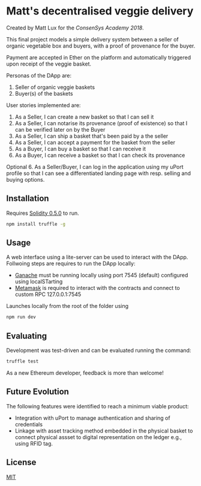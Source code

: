 # Matt's decentralised veggie delivery

Created by Matt Lux for the *ConsenSys Academy 2018*.

This final project models a simple delivery system between a seller of organic vegetable box and buyers, with a proof of provenance for the buyer.

Payment are accepted in Ether on the platform and automatically triggered upon receipt of the veggie basket.

Personas of the DApp are:
1. Seller of organic veggie baskets
2. Buyer(s) of the baskets

User stories implemented are:
1. As a Seller, I can create a new basket so that I can sell it
2. As a Seller, I can notarise its provenance (proof of existence) so that I can be verified later on by the Buyer
3. As a Seller, I can ship a basket that's been paid by a the seller
4. As a Seller, I can accept a payment for the basket from the seller
5. As a Buyer, I can buy a basket so that I can receive it
6. As a Buyer, I can receive a basket so that I can check its provenance

Optional
6. As a Seller/Buyer, I can log in the application using my uPort profile so that I can see a differentiated landing page with resp. selling and buying options.

## Installation

Requires [Solidity 0.5.0](https://solidity.readthedocs.io/en/v0.5.0/050-breaking-changes.html) to run.

```bash
npm install truffle -g
```

## Usage

A web interface using a lite-server can be used to interact with the DApp. Follwoing steps are requires to run the DApp locally:

- [Ganache](https://truffleframework.com/ganache) must be running locally using port 7545 (default)
configured using localSTarting 
- [Metamask](https://metamask.io/) is required to interact with the contracts and connect to custom RPC 127.0.0.1:7545

Launches locally from the root of the folder using

```bash
npm run dev
```

## Evaluating
Development was test-driven and can be evaluated running the command:

```bash
truffle test
```

As a new Ethereum developer, feedback is more than welcome!

## Future Evolution
The following features were identified to reach a minimum viable product:
- Integration with uPort to manage authentication and sharing of credentials
- Linkage with asset tracking method embedded in the physical basket to connect physical assset to digital representation on the ledger e.g., using RFID tag.

## License
[MIT](https://choosealicense.com/licenses/mit/)